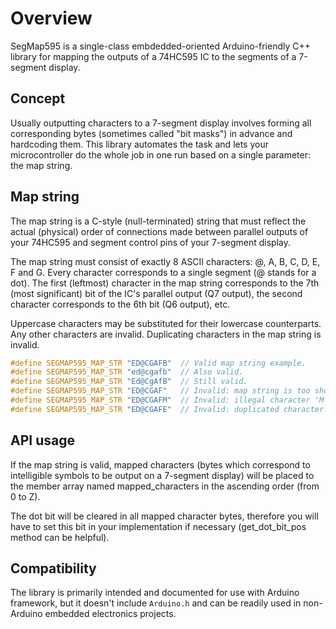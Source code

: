 # Overview

SegMap595 is a single-class embdedded-oriented Arduino-friendly C++ library for mapping the outputs
of a 74HC595 IC to the segments of a 7-segment display.

## Concept

Usually outputting characters to a 7-segment display involves forming all corresponding bytes
(sometimes called "bit masks") in advance and hardcoding them. This library automates the task
and lets your microcontroller do the whole job in one run based on a single parameter: the map string. 

## Map string

The map string is a C-style (null-terminated) string that must reflect the actual (physical) order
of connections made between parallel outputs of your 74HC595 and segment control pins of your 7-segment display.

The map string must consist of exactly 8 ASCII characters: @, A, B, C, D, E, F and G. Every character
corresponds to a single segment (@ stands for a dot). The first (leftmost) character in the map string
corresponds to the 7th (most significant) bit of the IC's parallel output (Q7 output), the second
character corresponds to the 6th bit (Q6 output), etc.

Uppercase characters may be substituted for their lowercase counterparts. Any other characters are invalid.
Duplicating characters in the map string is invalid.

```cpp
#define SEGMAP595_MAP_STR "ED@CGAFB"  // Valid map string example.
#define SEGMAP595_MAP_STR "ed@cgafb"  // Also valid.
#define SEGMAP595_MAP_STR "Ed@CgAfB"  // Still valid.
#define SEGMAP595_MAP_STR "ED@CGAF"   // Invalid: map string is too short.
#define SEGMAP595_MAP_STR "ED@CGAFM"  // Invalid: illegal character 'M'.
#define SEGMAP595_MAP_STR "ED@CGAFE"  // Invalid: duplicated character 'E'.
```

## API usage



If the map string is valid, mapped characters (bytes which
correspond to intelligible symbols to be output on a 7-segment
display) will be placed to the member array named mapped_characters
in the ascending order (from 0 to Z).

The dot bit will be cleared in all mapped character bytes,
therefore you will have to set this bit in your implementation
if necessary (get_dot_bit_pos method can be helpful).



## Compatibility

The library is primarily intended and documented for use with Arduino framework, but it doesn't
include `Arduino.h` and can be readily used in non-Arduino embedded electronics projects. 
